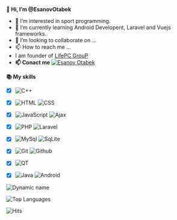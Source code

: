 **👋 Hi, I’m @EsanovOtabek**
- 👀 I’m interested in sport programming.
- 🌱 I’m currently learning Android Developent, Laravel and Vuejs frameworks.
- 💞️ I’m looking to collaborate on ...
- 📫 How to reach me ...
- I am founder of [LifePC GrouP](https://lifepc.uz)
- **📫 Conact me** [![Esanov Otabek](https://img.shields.io/badge/beootabek-003474?style=flat&logo=telegram)](https://t.me/beootabek)

**📚 My skills**
 - [x] ![C++](https://img.shields.io/badge/C++-003464?style=flat&logo=c%2B%2B&logoColor=%230099ee)
 - [x] ![HTML](https://img.shields.io/badge/HTML-003464?style=flat&logo=html5) ![CSS](https://img.shields.io/badge/CSS-003464?style=flat&logo=css3)
 - [x] ![JavaScript](https://img.shields.io/badge/JavaScript-003464?style=flat&logo=javascript) ![Ajax](https://img.shields.io/badge/Ajax-003464?style=flat&logo=Ajax)
 - [x] ![PHP](https://img.shields.io/badge/PHP-003464?style=flat&logo=php) ![Laravel](https://img.shields.io/badge/Laravel-003464?style=flat&logo=laravel)
 - [x] ![MySql](https://img.shields.io/badge/MySql-003464?style=flat&logo=MySql&logoColor=%23eeeeee) ![SqLite](https://img.shields.io/badge/SqLite-003464?style=flat&logo=SqLite)
 - [x] ![Git](https://img.shields.io/badge/Git-003464?style=flat&logo=git) ![Github](https://img.shields.io/badge/Github-003464?style=flat&logo=Github)
 - [x] ![QT](https://img.shields.io/badge/QT-003464?style=flat&logo=qt)
 - [x] ![Java](https://img.shields.io/badge/Java-003464?style=flat&logo=java) ![Android](https://img.shields.io/badge/Android-003464?style=flat&logo=Android)


![Dynamic name](https://github-readme-stats.vercel.app/api?username=EsanovOtabek&show_icons=true&theme=tokyonight)

![Top Languages](https://github-readme-stats.vercel.app/api/top-langs/?username=EsanovOtabek&layout=&theme=tokyonight)

![Hits](https://hits.seeyoufarm.com/api/count/incr/badge.svg?url=https://github.com/EsanovOtabek/)

<img alt='analytics' src='https://profile-counter.glitch.me/gautamkrishnar/count.svg' width='0px'>
<!---
EsanovOtabek/EsanovOtabek is a ✨ special ✨ repository because its `README.md` (this file) appears on your GitHub profile.
You can click the Preview link to take a look at your changes.
--->
